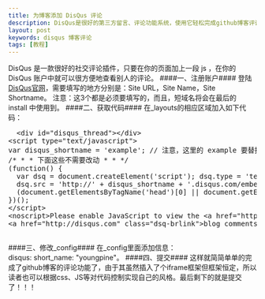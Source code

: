 ```yaml
---
title: 为博客添加 DisQus 评论
description: DisQus是很好的第三方留言、评论功能系统，使用它轻松完成github博客评论
layout: post
keywords: disqus 博客评论
tags: [教程]
---
```


DisQus 是一款很好的社交评论插件，只要在你的页面加上一段 js ，在你的DisQus 账户中就可以很方便地查看别人的评论。
####一、注册账户####
登陆<a href="http://www.disqus.com/">DisQus官网</a>，需要填写的地方分别是：Site URL，Site Name，Site Shortname。 注意：这3个都是必须要填写的，而且，短域名将会在最后的 install 中使用到。
####二、获取代码####
在_layouts的相应区域加入如下代码：
<pre class="code">
  &lt;div id="disqus_thread"&gt;&lt;/div&gt;
&lt;script type="text/javascript"&gt;
var disqus_shortname = 'example'; // 注意，这里的 example 要替换为你自己的短域名
/* * * 下面这些不需要改动 * * */
(function() {
  var dsq = document.createElement('script'); dsq.type = 'text/javascript'; dsq.async = true;
  dsq.src = 'http://' + disqus_shortname + '.disqus.com/embed.js';
  (document.getElementsByTagName('head')[0] || document.getElementsByTagName('body')[0]).appendChild(dsq);
})();
&lt;/script&gt;
&lt;noscript&gt;Please enable JavaScript to view the &lt;a href="http://disqus.com/?ref_noscript"&gt;comments powered by Disqus.&lt;/a&gt;&lt;/noscript&gt;
&lt;a href="http://disqus.com" class="dsq-brlink"&gt;blog comments powered by &lt;span class="logo-disqus"&gt;Disqus&lt;/span&gt;&lt;/a&gt;
   </pre>
####三、修改_config####
在_config里面添加信息：<br/>
disqus:
  short_name: "youngpine"。
####四、提交####
这样就简简单单的完成了github博客的评论功能了，由于其虽然插入了个iframe框架但框架恒定，所以读者也可以根据css、JS等对代码控制实现自己的风格。最后剩下的就是提交了！！！
